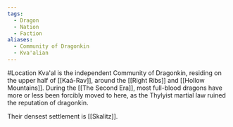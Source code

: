 ```yaml
---
tags:
  - Dragon
  - Nation
  - Faction
aliases:
  - Community of Dragonkin
  - Kva'alian
---
```

#Location 
Kva'al is the independent Community of Dragonkin, residing on the upper half of [[Kaá-Rav]], around the [[Right Ribs]] and [[Hollow Mountains]]. 
During the [[The Second Era]], most full-blood dragons have more or less been forcibly moved to here, as the Thylyist martial law ruined the reputation of dragonkin. 

Their densest settlement is [[Skalitz]]. 